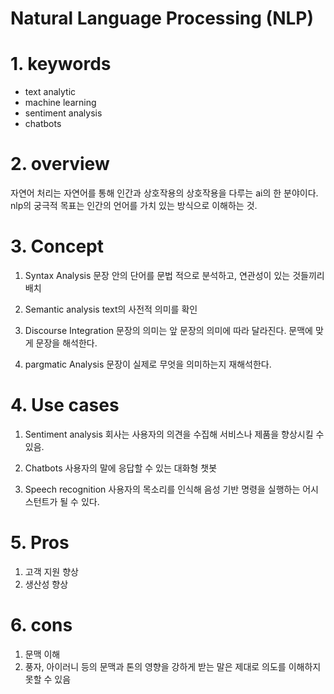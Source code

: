 # Natural Language Processing (NLP)

#
# 1. keywords
- text analytic
- machine learning
- sentiment analysis
- chatbots

#
# 2. overview
자연어 처리는 자연어를 통해 인간과 상호작용의 상호작용을 다루는 ai의 한 분야이다.
nlp의 궁극적 목표는 인간의 언어를 가치 있는 방식으로 이해하는 것.

#
# 3. Concept
1. Syntax Analysis
문장 안의 단어를 문법 적으로 분석하고, 연관성이 있는 것들끼리 배치

2. Semantic analysis
text의 사전적 의미를 확인

3. Discourse Integration
문장의 의미는 앞 문장의 의미에 따라 달라진다. 문맥에 맞게 문장을 해석한다.

4. pargmatic Analysis
문장이 실제로 무엇을 의미하는지 재해석한다.

#
# 4. Use cases
1. Sentiment analysis
회사는 사용자의 의견을 수집해 서비스나 제품을 향상시킬 수 있음.

2. Chatbots
사용자의 말에 응답할 수 있는 대화형 챗봇

3. Speech recognition
사용자의 목소리를 인식해 음성 기반 명령을 실행하는 어시스턴트가 될 수 있다.

#
# 5. Pros

1. 고객 지원 향상
2. 생산성 향상

#
# 6. cons
1. 문맥 이해
2. 풍자, 아이러니 등의 문맥과 톤의 영향을 강하게 받는 말은 제대로 의도를 이해하지 못할 수 있음


